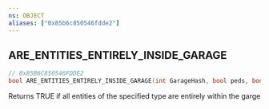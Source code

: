 ```yaml
---
ns: OBJECT
aliases: ["0x85b6c850546fdde2"]
---
```

## ARE_ENTITIES_ENTIRELY_INSIDE_GARAGE

```c
// 0x85B6C850546FDDE2
bool ARE_ENTITIES_ENTIRELY_INSIDE_GARAGE(int GarageHash, bool peds, bool vehs, bool objs, int boxIndex);
```

Returns TRUE if all entities of the specified type are entirely within the garge

